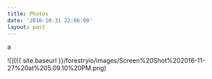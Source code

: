 ```yaml
---
title: Photos
date: '2016-10-31 22:06:00'
layout: post
---
```

a

![]({{ site.baseurl }}/forestryio/images/Screen%20Shot%202016-11-27%20at%205.09.10%20PM.png)